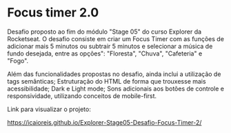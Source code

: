 # Focus timer 2.0

Desafio proposto ao fim do módulo "Stage 05" do curso Explorer da Rocketseat. O desafio consiste em criar um Focus Timer com as funções de adicionar mais 5 minutos ou subtrair 5 minutos
e selecionar a música de fundo desejada, entre as opções": "Floresta", "Chuva", "Cafeteria" e "Fogo".

Além das funcionalidades propostas no desafio, ainda inclui a utilização de tags semânticas; Estruturação do HTML de forma que trouxesse mais acessibilidade; Dark e Light mode; Sons adicionais aos
botões de controle e responsividade, utilizando conceitos de mobile-first.

Link para visualizar o projeto:

https://icaioreis.github.io/Explorer-Stage05-Desafio-Focus-Timer-2/
